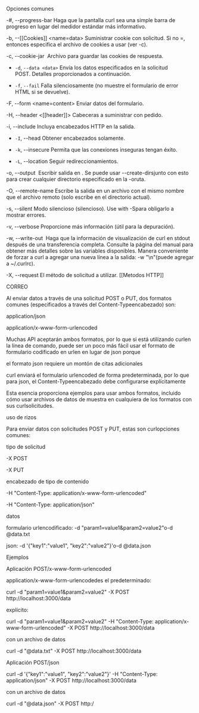 Opciones comunes

-#, --progress-bar Haga que la pantalla curl sea una simple barra de progreso en lugar del medidor estándar más informativo.

-b, --[[Cookies]] <name=data> Suministrar cookie con solicitud. Si no =, entonces especifica el archivo de cookies a usar (ver -c).

-c, --cookie-jar <file name> Archivo para guardar las cookies de respuesta.

- `-d`, `--data <data>` Envía los datos especificados en la solicitud POST. Detalles proporcionados a continuación.

- `-f`, `--fail` Falla silenciosamente (no muestre el formulario de error HTML si se devuelve).

-F, --form <name=content> Enviar datos del formulario.

-H, --header <[[header]]> Cabeceras a suministrar con pedido.

-i, --include Incluya encabezados HTTP en la salida.

- `-I`, --head Obtener encabezados solamente.

- `-k`, --insecure Permita que las conexiones inseguras tengan éxito.

- `-L`, --location Seguir redireccionamientos.

-o, --output <file> Escribir salida en . Se puede usar --create-dirsjunto con esto para crear cualquier directorio especificado en la -oruta.

-O, --remote-name Escribe la salida en un archivo con el mismo nombre que el archivo remoto (solo escribe en el directorio actual).

-s, --silent Modo silencioso (silencioso). Use with -Spara obligarlo a mostrar errores.

-v, --verbose Proporcione más información (útil para la depuración).

-w, --write-out <format> Haga que la información de visualización de curl en stdout después de una transferencia completa. Consulte la página del manual para obtener más detalles sobre las variables disponibles. Manera conveniente de forzar a curl a agregar una nueva línea a la salida: -w "\n"(puede agregar a ~/.curlrc).

-X, --request El método de solicitud a utilizar.
[[Metodos HTTP]]



CORREO

Al enviar datos a través de una solicitud POST o PUT, dos formatos comunes (especificados a través del Content-Typeencabezado) son:

application/json

application/x-www-form-urlencoded

Muchas API aceptarán ambos formatos, por lo que si está utilizando curlen la línea de comando, puede ser un poco más fácil usar el formato de formulario codificado en urlen en lugar de json porque

el formato json requiere un montón de citas adicionales

curl enviará el formulario urlencoded de forma predeterminada, por lo que para json, el Content-Typeencabezado debe configurarse explícitamente

Esta esencia proporciona ejemplos para usar ambos formatos, incluido cómo usar archivos de datos de muestra en cualquiera de los formatos con sus curlsolicitudes.

uso de rizos

Para enviar datos con solicitudes POST y PUT, estas son curlopciones comunes:

tipo de solicitud

-X POST

-X PUT

encabezado de tipo de contenido

-H "Content-Type: application/x-www-form-urlencoded"

-H "Content-Type: application/json"

datos

formulario urlencodificado: -d "param1=value1&param2=value2"o-d @data.txt

json: -d '{"key1":"value1", "key2":"value2"}'o-d @data.json

Ejemplos

Aplicación POST/x-www-form-urlencoded

application/x-www-form-urlencodedes el predeterminado:

curl -d "param1=value1&param2=value2" -X POST http://localhost:3000/data 

explícito:

curl -d "param1=value1&param2=value2" -H "Content-Type: application/x-www-form-urlencoded" -X POST http://localhost:3000/data 

con un archivo de datos

curl -d "@data.txt" -X POST http://localhost:3000/data 

Aplicación POST/json

curl -d '{"key1":"value1", "key2":"value2"}' -H "Content-Type: application/json" -X POST http://localhost:3000/data 

con un archivo de datos

curl -d "@data.json" -X POST http:/

